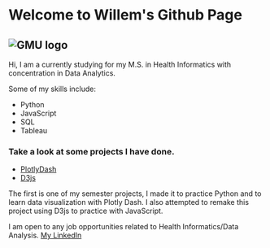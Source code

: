 # Welcome to Willem's Github Page

## ![GMU logo](https://brand.gmu.edu/sites/g/files/yyqcgq151/files/2020-08/downloads_logos.jpg) 

Hi, I am a currently studying for my M.S. in Health Informatics with concentration in Data Analytics.

Some of my skills include:

- Python
- JavaScript
- SQL
- Tableau

### Take a look at some projects I have done.

- [PlotlyDash](https://github.com/Yoozernaym/healthinsurancePlotlyDash/blob/master/app.py)
- [D3js](https://yoozernaym.github.io/healthinsuranceD3js/)

 
The first is one of my semester projects, I made it to practice Python and to learn data visualization with Plotly Dash. 
I also attempted to remake this project using D3js to practice with JavaScript. 

I am open to any job opportunities related to Health Informatics/Data Analysis.
[My LinkedIn](https://www.linkedin.com/in/willem-gardner-064160181/)

